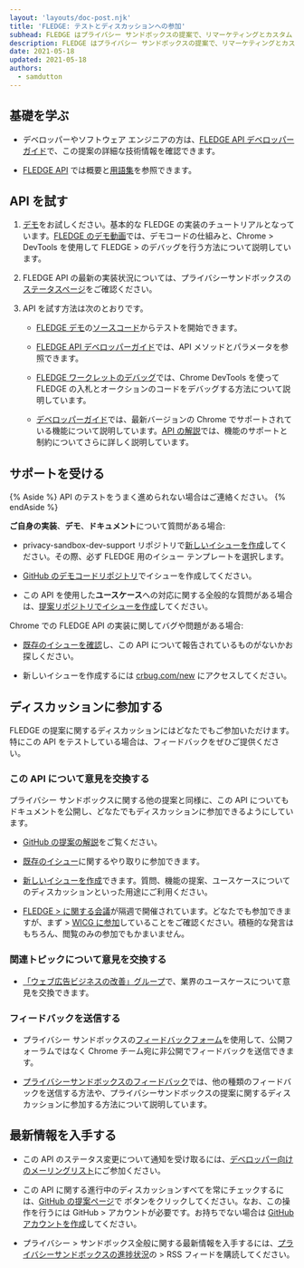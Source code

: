 ```yaml
---
layout: 'layouts/doc-post.njk'
title: 'FLEDGE: テストとディスカッションへの参加'
subhead: FLEDGE はプライバシー サンドボックスの提案で、リマーケティングとカスタム オーディエンスに利用することができますが、第三者がサイト間のユーザーの閲覧行動を追跡できないように設計されています。
description: FLEDGE はプライバシー サンドボックスの提案で、リマーケティングとカスタム オーディエンスに利用することができますが、第三者がサイト間のユーザーの閲覧行動を追跡できないように設計されています。この API は、ユーザーが以前にアクセスした Web サイトが提供する関連広告を選択するための、ブラウザーによるデバイス上の「オークション」を実現します。
date: 2021-05-18
updated: 2021-05-18
authors:
  - samdutton
---
```


## 基礎を学ぶ

- デベロッパーやソフトウェア エンジニアの方は、[FLEDGE API デベロッパーガイド](/blog/fledge-api/)で、この提案の詳細な技術情報を確認できます。

- [FLEDGE API](/docs/privacy-sandbox/fledge/) では概要と[用語集](/docs/privacy-sandbox/fledge#glossary)を参照できます。

## API を試す

1.  [デモ](https://fledge-demo.glitch.me/)をお試しください。基本的な FLEDGE の実装のチュートリアルとなっています。[FLEDGE のデモ動画](https://www.youtube.com/watch?v=znDD0gkdJyM&list=PLNYkxOF6rcICntazGfSVKSj5EwuR9w5Nv)では、デモコードの仕組みと、Chrome > DevTools を使用して FLEDGE > のデバッグを行う方法について説明しています。

2.  FLEDGE API の最新の実装状況については、プライバシーサンドボックスの[ステータスページ](/docs/privacy-sandbox/status/#fledge)をご確認ください。

3.  API を試す方法は次のとおりです。

    - [FLEDGE デモ](https://fledge-demo.glitch.me/)の[ソースコード](https://github.com/JackJey/fledge-demo)からテストを開始できます。

    - [FLEDGE API デベロッパーガイド](/blog/fledge-api/)では、API メソッドとパラメータを参照できます。

    - [FLEDGE ワークレットのデバッグ](/blog/fledge-api/#debug-fledge-worklets)では、Chrome DevTools を使って FLEDGE の入札とオークションのコードをデバッグする方法について説明しています。

    - [デベロッパーガイド](/blog/fledge-api/#what-features-are-supported-behind-these-feature-flags-in-the-latest-version-of-chrome)では、最新バージョンの Chrome でサポートされている機能について説明しています。[API の解説](https://github.com/WICG/turtledove/blob/main/FLEDGE.md#summary)では、機能のサポートと制約についてさらに詳しく説明しています。

## サポートを受ける

{% Aside %}
API のテストをうまく進められない場合はご連絡ください。
{% endAside %}

**ご自身の実装**、**デモ**、**ドキュメント**について質問がある場合:

- privacy-sandbox-dev-support リポジトリで[新しいイシューを作成](https://github.com/GoogleChromeLabs/privacy-sandbox-dev-support/issues/new/choose)してください。その際、必ず FLEDGE 用のイシュー テンプレートを選択します。

- [GitHub のデモコードリポジトリ](https://github.com/JackJey/fledge-demo)でイシューを作成してください。

- この API を使用した**ユースケース**への対応に関する全般的な質問がある場合は、[提案リポジトリでイシューを作成](https://github.com/WICG/turtledove/issues/new)してください。

Chrome での FLEDGE API の実装に関してバグや問題がある場合:

- [既存のイシューを確認](https://bugs.chromium.org/p/chromium/issues/list?q=component:Blink%3EInterestGroups)し、この API について報告されているものがないかお探しください。

- 新しいイシューを作成するには [crbug.com/new](https://crbug.com/new) にアクセスしてください。

## ディスカッションに参加する

FLEDGE
の提案に関するディスカッションにはどなたでもご参加いただけます。特にこの
API をテストしている場合は、フィードバックをぜひご提供ください。

### この API について意見を交換する

プライバシー サンドボックスに関する他の提案と同様に、この API
についてもドキュメントを公開し、どなたでもディスカッションに参加できるようにしています。

- [GitHub の提案の解説](https://github.com/WICG/turtledove/blob/main/FLEDGE.md)をご覧ください。

- [既存のイシュー](https://github.com/WICG/turtledove/issues)に関するやり取りに参加できます。

- [新しいイシューを作成](https://github.com/WICG/turtledove/issues/new)できます。質問、機能の提案、ユースケースについてのディスカッションといった用途にご利用ください。

- [FLEDGE > に関する会議](https://github.com/WICG/turtledove/issues/88)が隔週で開催されています。どなたでも参加できますが、まず > [WICG
  に参加](https://www.w3.org/community/wicg/)していることをご確認ください。積極的な発言はもちろん、閲覧のみの参加でもかまいません。

### 関連トピックについて意見を交換する

- [「ウェブ広告ビジネスの改善」グループ](https://www.w3.org/community/web-adv/participants)で、業界のユースケースについて意見を交換できます。

### フィードバックを送信する

- プライバシー サンドボックスの[フィードバックフォーム](/docs/privacy-sandbox/feedback/#feedback-form)を使用して、公開フォーラムではなく Chrome チーム宛に非公開でフィードバックを送信できます。

- [プライバシーサンドボックスのフィードバック](/docs/privacy-sandbox/feedback/#fledge-api)では、他の種類のフィードバックを送信する方法や、プライバシーサンドボックスの提案に関するディスカッションに参加する方法について説明しています。

## 最新情報を入手する

- この API のステータス変更について通知を受け取るには、[デベロッパー向けのメーリングリスト](https://groups.google.com/u/3/a/chromium.org/g/fledge-api-announce)にご参加ください。

- この API に関する進行中のディスカッションすべてを常にチェックするには、[GitHub の提案ページ](https://github.com/WICG/turtledove/blob/main/FLEDGE.md)で ボタンをクリックしてください。なお、この操作を行うには GitHub > アカウントが必要です。お持ちでない場合は [GitHub アカウントを作成](https://docs.github.com/en/get-started/signing-up-for-github/signing-up-for-a-new-github-account)してください。

- プライバシー > サンドボックス全般に関する最新情報を入手するには、[プライバシーサンドボックスの進捗状況](/tags/progress-in-the-privacy-sandbox/)の > RSS フィードを購読してください。
